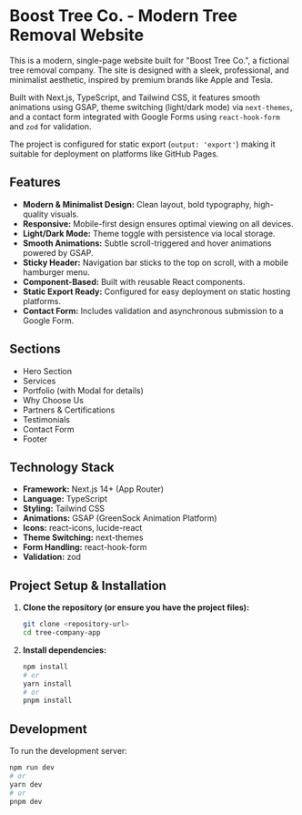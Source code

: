 # Boost Tree Co. - Modern Tree Removal Website

This is a modern, single-page website built for "Boost Tree Co.", a fictional tree removal company. The site is designed with a sleek, professional, and minimalist aesthetic, inspired by premium brands like Apple and Tesla.

Built with Next.js, TypeScript, and Tailwind CSS, it features smooth animations using GSAP, theme switching (light/dark mode) via `next-themes`, and a contact form integrated with Google Forms using `react-hook-form` and `zod` for validation.

The project is configured for static export (`output: 'export'`) making it suitable for deployment on platforms like GitHub Pages.

## Features

*   **Modern & Minimalist Design:** Clean layout, bold typography, high-quality visuals.
*   **Responsive:** Mobile-first design ensures optimal viewing on all devices.
*   **Light/Dark Mode:** Theme toggle with persistence via local storage.
*   **Smooth Animations:** Subtle scroll-triggered and hover animations powered by GSAP.
*   **Sticky Header:** Navigation bar sticks to the top on scroll, with a mobile hamburger menu.
*   **Component-Based:** Built with reusable React components.
*   **Static Export Ready:** Configured for easy deployment on static hosting platforms.
*   **Contact Form:** Includes validation and asynchronous submission to a Google Form.

## Sections

*   Hero Section
*   Services
*   Portfolio (with Modal for details)
*   Why Choose Us
*   Partners & Certifications
*   Testimonials
*   Contact Form
*   Footer

## Technology Stack

*   **Framework:** Next.js 14+ (App Router)
*   **Language:** TypeScript
*   **Styling:** Tailwind CSS
*   **Animations:** GSAP (GreenSock Animation Platform)
*   **Icons:** react-icons, lucide-react
*   **Theme Switching:** next-themes
*   **Form Handling:** react-hook-form
*   **Validation:** zod

## Project Setup & Installation

1.  **Clone the repository (or ensure you have the project files):**
    ```bash
    git clone <repository-url>
    cd tree-company-app
    ```
2.  **Install dependencies:**
    ```bash
    npm install
    # or
    yarn install
    # or
    pnpm install
    ```

## Development

To run the development server:

```bash
npm run dev
# or
yarn dev
# or
pnpm dev